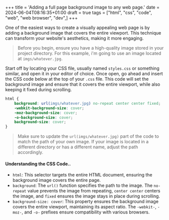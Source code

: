 +++
title = 'Adding a full page background image to any web page.'
date = 2024-06-04T08:16:35+01:00
draft = true
tags = ["html", "css", "code", "web", "web browser", "dev",]
+++

One of the easiest ways to create a visually appealing web page is by adding a background image that covers the entire viewport. This technique can transform your website's aesthetics, making it more engaging. 

> Before you begin, ensure you have a high-quality image  stored in your project directory. For this example, i'm going to use an image located at `imgs/whatever.jpg`.

Start off by locating your CSS file, usually named `styles.css` or something similar, and open it in your editor of choice. Once open, go ahead and insert the CSS code below at the top of your `.css` file. This code will set the background image and ensure that it covers the entire viewport, while also keeping it fixed during scrolling.

   ```css
   html { 
       background: url(imgs/whatever.jpg) no-repeat center center fixed; 
       -webkit-background-size: cover;
       -moz-background-size: cover;
       -o-background-size: cover;
       background-size: cover;
   }
   ```

> Make sure to update the `url(imgs/whatever.jpg)` part of the code to match the path of your own image. If your image is located in a different directory or has a different name, adjust the path accordingly.

#### **Understanding the CSS Code..**

- `html`: This selector targets the entire HTML document, ensuring the background image covers the entire page.
- `background`: The `url()` function specifies the path to the image. The `no-repeat` value prevents the image from repeating, `center center` centers the image, and `fixed` ensures the image stays in place during scrolling.
- `background-size: cover`: This property ensures the background image covers the entire viewport, maintaining its aspect ratio. The `-webkit-`, `-moz-`, and `-o-` prefixes ensure compatibility with various browsers.